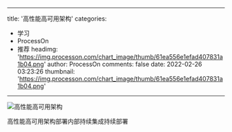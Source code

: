 
---
title: '高性能高可用架构'
categories: 
 - 学习
 - ProcessOn
 - 推荐
headimg: 'https://img.processon.com/chart_image/thumb/61ea556e1efad407831a1b04.png'
author: ProcessOn
comments: false
date: 2022-02-26 03:23:26
thumbnail: 'https://img.processon.com/chart_image/thumb/61ea556e1efad407831a1b04.png'
---

<div>   
<img class="thumb" alt="高性能高可用架构" src="https://img.processon.com/chart_image/thumb/61ea556e1efad407831a1b04.png" referrerpolicy="no-referrer">
<p>高性能高可用架构部署内部持续集成持续部署</p>  
</div>
            